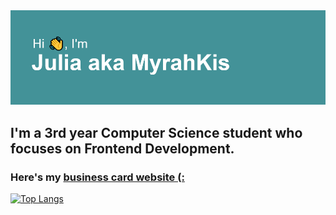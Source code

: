 <img src="header.png" alt="There should be a header but sth went wrong:(">
<h2>I'm a 3rd year Computer Science student who focuses on Frontend Development.</h2>
<h3>Here's my <a href="http://o916271n.beget.tech/" target="_blank">business card website (:</a></h3>

[![Top Langs](https://github-readme-stats.vercel.app/api/top-langs/?username=myrahkis&layout=compact&theme=radical)](https://github.com/anuraghazra/github-readme-stats)
